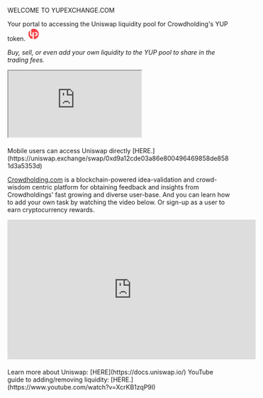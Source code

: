 <link rel="stylesheet" type="text/css" href="gistfile1.css">

WELCOME TO YUPEXCHANGE.COM 

Your portal to accessing the Uniswap liquidity pool for Crowdholding's YUP token.  <img src="little yup.jpg" alt="yup" width="30" height="30">          

<i>Buy, sell, or even add your own liquidity to the YUP pool to share in the trading fees.</i>

<div class="intrinsic-container intrinsic-container-16x9">
  <iframe src="https://uniswap.exchange/swap/0xd9a12cde03a86e800496469858de8581d3a5353d" allowfullscreen></iframe>
</div>
<br/>
Mobile users can access Uniswap directly [HERE.](https://uniswap.exchange/swap/0xd9a12cde03a86e800496469858de8581d3a5353d)
<br/>

[Crowdholding.com](https://www.crowdholding.com) is a blockchain-powered idea-validation and crowd-wisdom centric platform for obtaining feedback and insights from Crowdholdings' fast growing and diverse user-base.   And you can learn how to add your own task by watching the video below.  Or sign-up as a user to earn cryptocurrency rewards.

<div class="video-container">
<iframe width="560" height="315" src="https://www.youtube.com/embed/jMsWxd6XTWE" frameborder="0" allow="accelerometer; autoplay; encrypted-media; gyroscope; picture-in-picture" allowfullscreen></iframe>
</div>

<br/>
Learn more about Uniswap: [HERE](https://docs.uniswap.io/)  YouTube guide to adding/removing liquidity: [HERE.](https://www.youtube.com/watch?v=XcrKB1zqP9I)

